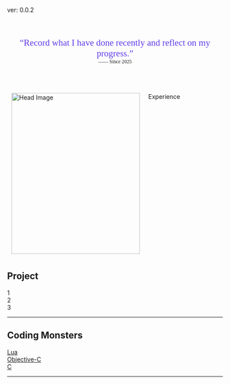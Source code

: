 ver: 0.0.2

<div style="text-align: center; font-family: serif; margin: 4em 0;">
  <span style="font-size: 1.5em; color:rgb(97, 60, 231);">
    &ldquo;Record what I have done recently and reflect on my progress.&rdquo;
  </span><br>
  <small>—— Since 2025</small>
</div>

<div style="display: flex; gap: 0px;">
  <div style="flex: 2; border: 0px solid #ddd; padding: 10px;">
    <img src="{{ '/assets/images/6ee9e6076eff1dd73be0938a1a734495.jpg' | relative_url }}" 
         alt="Head Image"
         width="300"
         height="375">
  </div>
  <div style="flex: 3; border: 0px solid #ddd; padding: 10px;">
    Experience<br>
    
  </div>
</div>



## Project
1<br>
2<br>
3<br>

- - -
## Coding Monsters

[Lua](https://hackmd.io/@RFmjxcNAR4qh4i-ie-w4RA/Sk__ne9Sgl)<br>
[Objective-C](https://hackmd.io/@RFmjxcNAR4qh4i-ie-w4RA/r1qreZcSgx)<br>
[C](https://hackmd.io/@RFmjxcNAR4qh4i-ie-w4RA/HJ2UeW5rle)<br>

- - -
